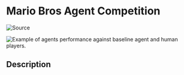 # Mario Bros Agent Competition #

![[Source](https://www.youtube.com/watch?v=Xj7-QA-aCus)](./imgs/mario.gif)

![Example of agents performance against baseline agent and human players.](./imgs/chart.jpeg)

## Description ##

